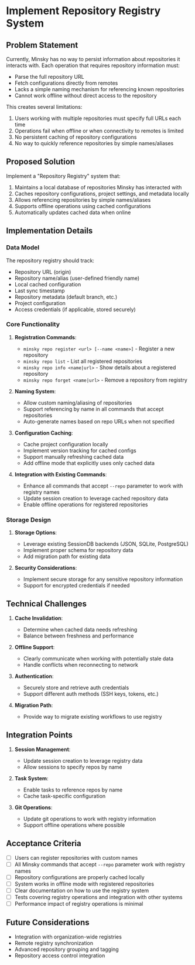 # Implement Repository Registry System

## Problem Statement

Currently, Minsky has no way to persist information about repositories it interacts with. Each operation that requires repository information must:

- Parse the full repository URL
- Fetch configurations directly from remotes
- Lacks a simple naming mechanism for referencing known repositories
- Cannot work offline without direct access to the repository

This creates several limitations:

1. Users working with multiple repositories must specify full URLs each time
2. Operations fail when offline or when connectivity to remotes is limited
3. No persistent caching of repository configurations
4. No way to quickly reference repositories by simple names/aliases

## Proposed Solution

Implement a "Repository Registry" system that:

1. Maintains a local database of repositories Minsky has interacted with
2. Caches repository configurations, project settings, and metadata locally
3. Allows referencing repositories by simple names/aliases
4. Supports offline operations using cached configurations
5. Automatically updates cached data when online

## Implementation Details

### Data Model

The repository registry should track:

- Repository URL (origin)
- Repository name/alias (user-defined friendly name)
- Local cached configuration
- Last sync timestamp
- Repository metadata (default branch, etc.)
- Project configuration
- Access credentials (if applicable, stored securely)

### Core Functionality

1. **Registration Commands**:

   - `minsky repo register <url> [--name <name>]` - Register a new repository
   - `minsky repo list` - List all registered repositories
   - `minsky repo info <name|url>` - Show details about a registered repository
   - `minsky repo forget <name|url>` - Remove a repository from registry

2. **Naming System**:

   - Allow custom naming/aliasing of repositories
   - Support referencing by name in all commands that accept repositories
   - Auto-generate names based on repo URLs when not specified

3. **Configuration Caching**:

   - Cache project configuration locally
   - Implement version tracking for cached configs
   - Support manually refreshing cached data
   - Add offline mode that explicitly uses only cached data

4. **Integration with Existing Commands**:
   - Enhance all commands that accept `--repo` parameter to work with registry names
   - Update session creation to leverage cached repository data
   - Enable offline operations for registered repositories

### Storage Design

1. **Storage Options**:

   - Leverage existing SessionDB backends (JSON, SQLite, PostgreSQL)
   - Implement proper schema for repository data
   - Add migration path for existing data

2. **Security Considerations**:
   - Implement secure storage for any sensitive repository information
   - Support for encrypted credentials if needed

## Technical Challenges

1. **Cache Invalidation**:

   - Determine when cached data needs refreshing
   - Balance between freshness and performance

2. **Offline Support**:

   - Clearly communicate when working with potentially stale data
   - Handle conflicts when reconnecting to network

3. **Authentication**:

   - Securely store and retrieve auth credentials
   - Support different auth methods (SSH keys, tokens, etc.)

4. **Migration Path**:
   - Provide way to migrate existing workflows to use registry

## Integration Points

1. **Session Management**:

   - Update session creation to leverage registry data
   - Allow sessions to specify repos by name

2. **Task System**:

   - Enable tasks to reference repos by name
   - Cache task-specific configuration

3. **Git Operations**:
   - Update git operations to work with registry information
   - Support offline operations where possible

## Acceptance Criteria

- [ ] Users can register repositories with custom names
- [ ] All Minsky commands that accept `--repo` parameter work with registry names
- [ ] Repository configurations are properly cached locally
- [ ] System works in offline mode with registered repositories
- [ ] Clear documentation on how to use the registry system
- [ ] Tests covering registry operations and integration with other systems
- [ ] Performance impact of registry operations is minimal

## Future Considerations

- Integration with organization-wide registries
- Remote registry synchronization
- Advanced repository grouping and tagging
- Repository access control integration
